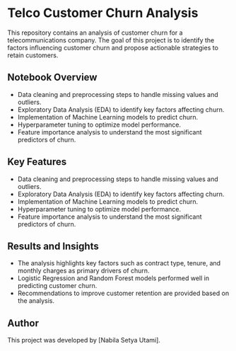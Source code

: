 # Telco Customer Churn Analysis

This repository contains an analysis of customer churn for a telecommunications company. The goal of this project is to identify the factors influencing customer churn and propose actionable strategies to retain customers.

## Notebook Overview

- Data cleaning and preprocessing steps to handle missing values and outliers.
- Exploratory Data Analysis (EDA) to identify key factors affecting churn.
- Implementation of Machine Learning models to predict churn.
- Hyperparameter tuning to optimize model performance.
- Feature importance analysis to understand the most significant predictors of churn.

## Key Features

- Data cleaning and preprocessing steps to handle missing values and outliers.
- Exploratory Data Analysis (EDA) to identify key factors affecting churn.
- Implementation of Machine Learning models to predict churn.
- Hyperparameter tuning to optimize model performance.
- Feature importance analysis to understand the most significant predictors of churn.

## Results and Insights

- The analysis highlights key factors such as contract type, tenure, and monthly charges as primary drivers of churn.
- Logistic Regression and Random Forest models performed well in predicting customer churn.
- Recommendations to improve customer retention are provided based on the analysis.

## Author

This project was developed by [Nabila Setya Utami].
